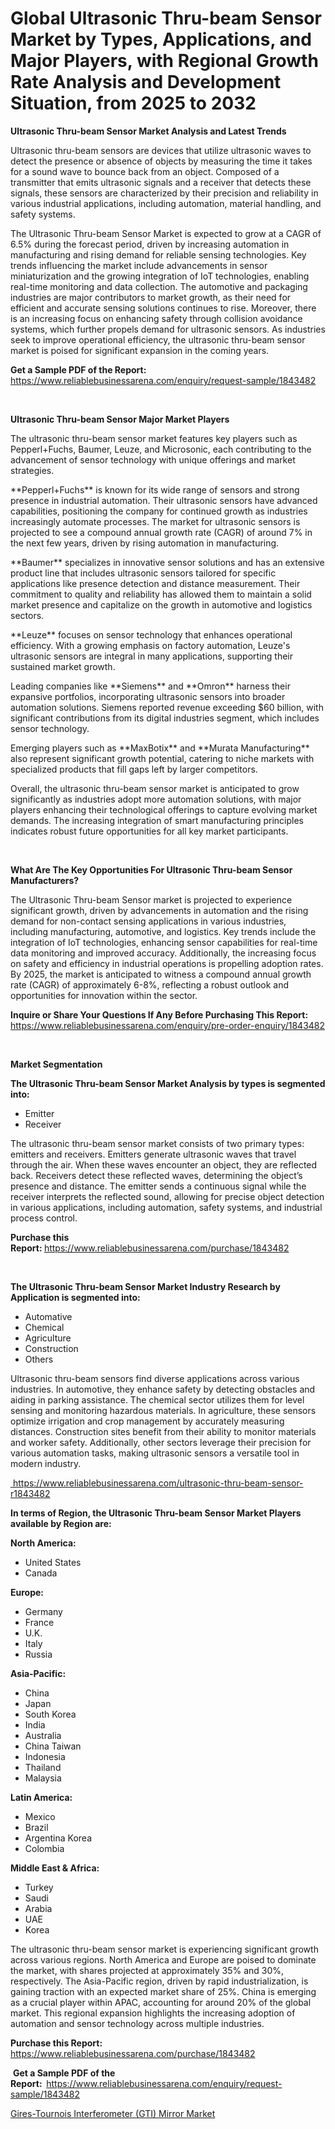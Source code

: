 <p><h1>Global Ultrasonic Thru-beam Sensor Market by Types, Applications, and Major Players, with Regional Growth Rate Analysis and Development Situation, from 2025 to 2032</h1></p><p><strong>Ultrasonic Thru-beam Sensor Market Analysis and Latest Trends</strong></p>
<p><p>Ultrasonic thru-beam sensors are devices that utilize ultrasonic waves to detect the presence or absence of objects by measuring the time it takes for a sound wave to bounce back from an object. Composed of a transmitter that emits ultrasonic signals and a receiver that detects these signals, these sensors are characterized by their precision and reliability in various industrial applications, including automation, material handling, and safety systems.</p><p>The Ultrasonic Thru-beam Sensor Market is expected to grow at a CAGR of 6.5% during the forecast period, driven by increasing automation in manufacturing and rising demand for reliable sensing technologies. Key trends influencing the market include advancements in sensor miniaturization and the growing integration of IoT technologies, enabling real-time monitoring and data collection. The automotive and packaging industries are major contributors to market growth, as their need for efficient and accurate sensing solutions continues to rise. Moreover, there is an increasing focus on enhancing safety through collision avoidance systems, which further propels demand for ultrasonic sensors. As industries seek to improve operational efficiency, the ultrasonic thru-beam sensor market is poised for significant expansion in the coming years.</p></p>
<p><strong>Get a Sample PDF of the Report:&nbsp;</strong> <a href="https://www.reliablebusinessarena.com/enquiry/request-sample/1843482?utm_campaign=2259&utm_medium=2&utm_source=Github&utm_content=ia&utm_term=13022025&utm_id=ultrasonic-thru-beam-sensor">https://www.reliablebusinessarena.com/enquiry/request-sample/1843482</a></p>
<p>&nbsp;</p>
<p><strong>Ultrasonic Thru-beam Sensor Major Market Players</strong></p>
<p><p>The ultrasonic thru-beam sensor market features key players such as Pepperl+Fuchs, Baumer, Leuze, and Microsonic, each contributing to the advancement of sensor technology with unique offerings and market strategies. </p><p>**Pepperl+Fuchs** is known for its wide range of sensors and strong presence in industrial automation. Their ultrasonic sensors have advanced capabilities, positioning the company for continued growth as industries increasingly automate processes. The market for ultrasonic sensors is projected to see a compound annual growth rate (CAGR) of around 7% in the next few years, driven by rising automation in manufacturing.</p><p>**Baumer** specializes in innovative sensor solutions and has an extensive product line that includes ultrasonic sensors tailored for specific applications like presence detection and distance measurement. Their commitment to quality and reliability has allowed them to maintain a solid market presence and capitalize on the growth in automotive and logistics sectors.</p><p>**Leuze** focuses on sensor technology that enhances operational efficiency. With a growing emphasis on factory automation, Leuze's ultrasonic sensors are integral in many applications, supporting their sustained market growth.</p><p>Leading companies like **Siemens** and **Omron** harness their expansive portfolios, incorporating ultrasonic sensors into broader automation solutions. Siemens reported revenue exceeding $60 billion, with significant contributions from its digital industries segment, which includes sensor technology.</p><p>Emerging players such as **MaxBotix** and **Murata Manufacturing** also represent significant growth potential, catering to niche markets with specialized products that fill gaps left by larger competitors.</p><p>Overall, the ultrasonic thru-beam sensor market is anticipated to grow significantly as industries adopt more automation solutions, with major players enhancing their technological offerings to capture evolving market demands. The increasing integration of smart manufacturing principles indicates robust future opportunities for all key market participants.</p></p>
<p>&nbsp;</p>
<p><strong>What Are The Key Opportunities For Ultrasonic Thru-beam Sensor Manufacturers?</strong></p>
<p><p>The Ultrasonic Thru-beam Sensor market is projected to experience significant growth, driven by advancements in automation and the rising demand for non-contact sensing applications in various industries, including manufacturing, automotive, and logistics. Key trends include the integration of IoT technologies, enhancing sensor capabilities for real-time data monitoring and improved accuracy. Additionally, the increasing focus on safety and efficiency in industrial operations is propelling adoption rates. By 2025, the market is anticipated to witness a compound annual growth rate (CAGR) of approximately 6-8%, reflecting a robust outlook and opportunities for innovation within the sector.</p></p>
<p><strong>Inquire or Share Your Questions If Any Before Purchasing This Report:</strong> <a href="https://www.reliablebusinessarena.com/enquiry/pre-order-enquiry/1843482?utm_campaign=2259&utm_medium=2&utm_source=Github&utm_content=ia&utm_term=13022025&utm_id=ultrasonic-thru-beam-sensor">https://www.reliablebusinessarena.com/enquiry/pre-order-enquiry/1843482</a></p>
<p>&nbsp;</p>
<p><strong>Market Segmentation</strong></p>
<p><strong>The Ultrasonic Thru-beam Sensor Market Analysis by types is segmented into:</strong></p>
<p><ul><li>Emitter</li><li>Receiver</li></ul></p>
<p><p>The ultrasonic thru-beam sensor market consists of two primary types: emitters and receivers. Emitters generate ultrasonic waves that travel through the air. When these waves encounter an object, they are reflected back. Receivers detect these reflected waves, determining the object’s presence and distance. The emitter sends a continuous signal while the receiver interprets the reflected sound, allowing for precise object detection in various applications, including automation, safety systems, and industrial process control.</p></p>
<p><strong>Purchase this Report:&nbsp;</strong><a href="https://www.reliablebusinessarena.com/purchase/1843482?utm_campaign=2259&utm_medium=2&utm_source=Github&utm_content=ia&utm_term=13022025&utm_id=ultrasonic-thru-beam-sensor">https://www.reliablebusinessarena.com/purchase/1843482</a></p>
<p>&nbsp;</p>
<p><strong>The Ultrasonic Thru-beam Sensor Market Industry Research by Application is segmented into:</strong></p>
<p><ul><li>Automative</li><li>Chemical</li><li>Agriculture</li><li>Construction</li><li>Others</li></ul></p>
<p><p>Ultrasonic thru-beam sensors find diverse applications across various industries. In automotive, they enhance safety by detecting obstacles and aiding in parking assistance. The chemical sector utilizes them for level sensing and monitoring hazardous materials. In agriculture, these sensors optimize irrigation and crop management by accurately measuring distances. Construction sites benefit from their ability to monitor materials and worker safety. Additionally, other sectors leverage their precision for various automation tasks, making ultrasonic sensors a versatile tool in modern industry.</p></p>
<p><a href="https://www.reliablebusinessarena.com/ultrasonic-thru-beam-sensor-r1843482?utm_campaign=2259&utm_medium=2&utm_source=Github&utm_content=ia&utm_term=13022025&utm_id=ultrasonic-thru-beam-sensor">&nbsp;https://www.reliablebusinessarena.com/ultrasonic-thru-beam-sensor-r1843482</a></p>
<p><strong>In terms of Region, the Ultrasonic Thru-beam Sensor Market Players available by Region are:</strong></p>
<p>
    <p> <strong> North America: </strong>
        <ul>
            <li>United States</li>
            <li>Canada</li>
        </ul>
        </p> 
    <p> <strong> Europe: </strong>
        <ul>
            <li>Germany</li>
            <li>France</li>
            <li>U.K.</li>
            <li>Italy</li>
            <li>Russia</li>
        </ul>
        </p> 
    <p> <strong> Asia-Pacific: </strong>
        <ul>
            <li>China</li>
            <li>Japan</li>
            <li>South Korea</li>
            <li>India</li>
            <li>Australia</li>
            <li>China Taiwan</li>
            <li>Indonesia</li>
            <li>Thailand</li>
            <li>Malaysia</li>
        </ul>
        </p> 
    <p> <strong> Latin America: </strong>
        <ul>
            <li>Mexico</li>
            <li>Brazil</li>
            <li>Argentina Korea</li>
            <li>Colombia</li>
        </ul>
        </p> 
    <p> <strong> Middle East & Africa: </strong>
        <ul>
            <li>Turkey</li>
            <li>Saudi</li>
            <li>Arabia</li>
            <li>UAE</li>
            <li>Korea</li>
        </ul>
    </p>
    </p>
<p><p>The ultrasonic thru-beam sensor market is experiencing significant growth across various regions. North America and Europe are poised to dominate the market, with shares projected at approximately 35% and 30%, respectively. The Asia-Pacific region, driven by rapid industrialization, is gaining traction with an expected market share of 25%. China is emerging as a crucial player within APAC, accounting for around 20% of the global market. This regional expansion highlights the increasing adoption of automation and sensor technology across multiple industries.</p></p>
<p><strong>Purchase this Report: </strong><a href="https://www.reliablebusinessarena.com/purchase/1843482?utm_campaign=2259&utm_medium=2&utm_source=Github&utm_content=ia&utm_term=13022025&utm_id=ultrasonic-thru-beam-sensor">https://www.reliablebusinessarena.com/purchase/1843482</a></p>
<p>&nbsp;<strong>Get a Sample PDF of the Report:&nbsp;&nbsp;</strong><a href="https://www.reliablebusinessarena.com/enquiry/request-sample/1843482?utm_campaign=2259&utm_medium=2&utm_source=Github&utm_content=ia&utm_term=13022025&utm_id=ultrasonic-thru-beam-sensor">https://www.reliablebusinessarena.com/enquiry/request-sample/1843482</a></p>
<p><strong></strong></p>
<p><p><a href="https://github.com/sherikacas30/Market-Research-Report-List-1/blob/main/gires-tournois-interferometer-gti-mirror-market.md?utm_campaign=2259&utm_medium=2&utm_source=Github&utm_content=ia&utm_term=13022025&utm_id=ultrasonic-thru-beam-sensor">Gires-Tournois Interferometer (GTI) Mirror Market</a></p></p>